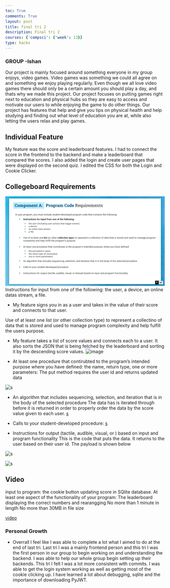```yaml
---
toc: True
comments: True
layout: post
title: final tri 2
description: Final tri 2
courses: {'compsci': {'week': 13}}
type: hacks
---
```


### GROUP -Ishan
Our project is mainly focused around something everyone in my group enjoys, video games. Video games was something we could all agree on and something we enjoy playing regularly. Even though we all love video games there should only be a certain amount you should play a day, and thats why we made this project. Our project focuses on putting games right next to education and physical hubs so they are easy to access and motivate our users to while enjoying the game to do other things. Our project has features that help and give you tips on physical health and help studying and finding out what level of education you are at, while also letting the users relax and play games.

## Individual Feature
My feature was the score and leaderboard features. I had to connect the score in the frontend to the backend and make a leaderboard that compared the scores.
I also added the login and create user pages that were displayed on the second quiz. 
I edited the CSS for both the Login and Cookie Clicker.
## Collegeboard Requirements
![s](https://github.com/tuckergol/student2/blob/main/images/FeatureCPT.png?raw=true)
Instructions for input from one of the following: the user, a device, an online datas stream, a file.
- My feature signs you in as a user and takes in the value of their score and connects to that user.

Use of at least one list (or other collection type) to represent a collectino of data that is stored and used to manage program complexity and help fulfill the users purpose.
- My feature takes a list of score values and connects each to a user. It also sorts the JSON that is being fetched by the leaderboard and sorting it by the descending score values.
![image](https://i.ibb.co/Bqhz49y/Screenshot-2024-02-25-at-1-24-09-PM.png)

- At least one procedure that contirubted to the program’s intended purpose where you have defined: the name, return type, one or more parameters:
The put method requires the user id and returns updated data

![s](https://i.ibb.co/dgRWfJ1/Screenshot-2024-02-25-211530.png)

- An algorithm that includes sequencing, selection, and iteration that is in the body of the selected procedure
The data has is iterated through before it is returned in order to properly order the data by the score value given to each user.
[s](https://i.ibb.co/3m83FwH/Screenshot-2024-02-25-212652.png>)

- Calls to your student-developed procedure:
[s](https://i.ibb.co/1nBLp6N/Screenshot-2024-02-25-212047.png")

- Instructions for output (tactile, audible, visual, or ) based on input and program functionality
This is the code that puts the data. It returns to the user based on their user id. The payload is shown below

![s](https://i.ibb.co/3B3LPGW/Screenshot-2024-02-25-212920.png)

![s](https://i.ibb.co/FJkH5PZ/Screenshot-2024-02-25-211243.png)

## Video
input to program: the cookie button updating score in SQlite database.
At least one aspect of the functionality of your program: The leaderboard displaying the correct numbers and rearangging 
No more than 1 minute in length
No more than 30MB in file size

[video](https://drive.google.com/file/d/1Mofw2i-X2rCWn2_PPjSZfFhwgtOJjtLe/view?usp=sharing)

### Personal Growth

- Overrall I feel like I was able to complete a lot what I aimed to do at the end of last tri. Last tri I was a mainly frontend person and this tri I was the first person in our group to begin working on and understanding the backend. I was able to help our whole group begin setting up their backends. This tri I felt I was a lot more consistent with commits. I was able to get the login system working as well as getting most of the cookie clicking up. I have learned a lot about debugging, sqlite and the importance of downloading PyJWT. 
